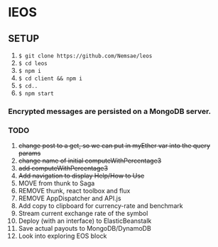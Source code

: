 # lEOS

## SETUP
1. `$ git clone https://github.com/Nemsae/leos`
2. `$ cd leos`
3. `$ npm i`
4. `$ cd client && npm i`
5. `$ cd..`
6. `$ npm start`

### Encrypted messages are persisted on a MongoDB server.

### TODO
1. ~~change post to a get, so we can put in myEther var into the query params~~
1. ~~change name of initial computeWithPercentage3~~
1. ~~add computeWithPercentage3~~
1. ~~Add navigation to display Help/How to Use~~
1. MOVE from thunk to Saga
1. REMOVE thunk, react toolbox and flux
1. REMOVE AppDispatcher and API.js
1. Add copy to clipboard for currency-rate and benchmark
1. Stream current exchange rate of the symbol
1. Deploy (with an interface) to ElasticBeanstalk
1. Save actual payouts to MongoDB/DynamoDB
1. Look into exploring EOS block
